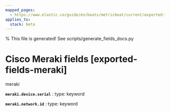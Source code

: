 ```yaml
---
mapped_pages:
  - https://www.elastic.co/guide/en/beats/metricbeat/current/exported-fields-meraki.html
applies_to:
  stack: beta
---
```


% This file is generated! See scripts/generate_fields_docs.py

# Cisco Meraki fields [exported-fields-meraki]

meraki

**`meraki.device.serial`**
:   type: keyword


**`meraki.network.id`**
:   type: keyword


